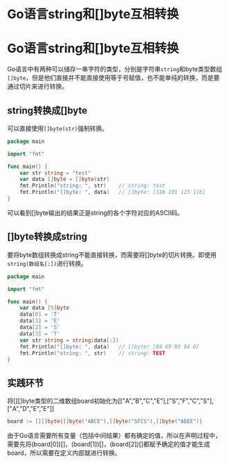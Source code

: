 # Go语言string和[]byte互相转换

<!--more-->
# Go语言string和[]byte互相转换

Go语言中有两种可以储存一串字符的类型，分别是字符串`string`和byte类型数组`[]byte`，但是他们直接并不能直接使用等于号赋值，也不能单纯的转换，而是要通过切片来进行转换。

## string转换成[]byte

可以直接使用`[]byte(str)`强制转换。

```go
package main

import "fmt"

func main() {
	var str string = "test"
	var data []byte = []byte(str)
    fmt.Println("string: ", str)	// string: test
    fmt.Println("[]byte: ", data)	// []byte: [116 101 115 116]
}
```

可以看到[]byte输出的结果正是string的各个字符对应的ASCII码。

## []byte转换成string

要将byte数组转换成string不能直接转换，而需要将[]byte的切片转换。即使用`string(数组名[:])`进行转换。

```go
package main

import "fmt"

func main() {
	var data [5]byte
	data[0] = 'T'
	data[1] = 'E'
	data[2] = 'S'
	data[3] = 'T'
	var str string = string(data[:])
	fmt.Println("[]byte: ", data)	// []byte: [84 69 83 84 0]
	fmt.Println("string: ", str)	// string: TEST
}
```

## 实践环节

将[][]byte类型的二维数组board初始化为[["A","B","C","E"],["S","F","C","S"],["A","D","E","E"]]

```go
board := [][]byte{[]byte("ABCE"),[]byte("SFCS"),[]byte("ADEE")}
```

由于Go语言需要所有变量（包括中间结果）都有确定的值，所以在声明过程中，需要先将(board[0])[]，(board[1])[]，(board[2])[]都赋予确定的值才能生成board，所以需要在定义内部就进行转换。



